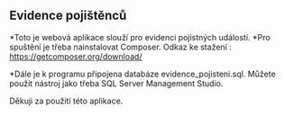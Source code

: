 Evidence pojištěnců
-------------------

*Toto je webová aplikace slouží pro evidenci pojistných událostí.
*Pro spuštění je třeba nainstalovat Composer. Odkaz ke stažení : https://getcomposer.org/download/

*Dále je k programu připojena databáze evidence_pojisteni.sql. Můžete použít nástroj jako třeba SQL Server Management Studio.

Děkuji za použití této aplikace.
